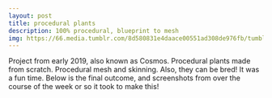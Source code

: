 ```yaml
---
layout: post
title: procedural plants
description: 100% procedural, blueprint to mesh
img: https://66.media.tumblr.com/8d580831e4daace00551ad308de976fb/tumblr_plloo9dRI21y50ux2o1_400.gif
---
```


Project from early 2019, also known as Cosmos. Procedural plants made from scratch. Procedural mesh and skinning. Also, they can be bred! It was a fun time. Below is the final outcome, and screenshots from over the course of the week or so it took to make this!

<div class="img_row">
	<img class="col half" src="https://66.media.tumblr.com/8d580831e4daace00551ad308de976fb/tumblr_plloo9dRI21y50ux2o1_400.gif" alt="" title="screenshot"/>
	<img class="col half" src="https://66.media.tumblr.com/78a392bed3ec877dcdfca3e23948d855/tumblr_plloo9dRI21y50ux2o4_r1_400.gif" alt="" title="screenshot"/>
</div>
<div class="img_row">
	<img class="col half" src="https://66.media.tumblr.com/597c7dd224bdfd2ea052b8368a4f6a17/tumblr_plloo9dRI21y50ux2o2_400.gif" alt="" title="screenshot"/>
	<img class="col half" src="https://66.media.tumblr.com/cf22eb86b7bf966f6d29bd1f0ddb5df1/tumblr_plloo9dRI21y50ux2o3_400.gif" alt="" title="screenshot"/>
</div>
<div class="img_row">
	<img class="col half" src="https://media.discordapp.net/attachments/476364882644697088/533396879044509714/wheehee.png" alt="" title="screenshot"/>
	<img class="col half" src="https://media.discordapp.net/attachments/476364882644697088/533513315884728320/randoyay.png?width=400&height=271" alt="" title="screenshot"/>
</div>
<div class="img_row">
	<img class="col half" src="https://media.discordapp.net/attachments/476364882644697088/533736123386691605/itlooksderk.png?width=400&height=213" alt="" title="screenshot"/>
	<img class="col half" src="https://media.discordapp.net/attachments/476364882644697088/533739564800540682/yey.png?width=397&height=300" alt="" title="screenshot"/>
</div>
<div class="img_row">
	<img class="col half" src="https://media.discordapp.net/attachments/476364882644697088/534121158447202354/noiceflowees.png?width=250&height=300" alt="" title="screenshot"/>
	<img class="col half" src="https://media.discordapp.net/attachments/476364882644697088/534179652432822293/plantfamily.png?width=400&height=298" alt="" title="screenshot"/>
</div>
<div class="img_row">
	<img class="col half" src="https://media.discordapp.net/attachments/476364882644697088/534482865665081374/hiphapfamily.png?width=380&height=301" alt="" title="screenshot"/>
	<img class="col half" src="https://media.discordapp.net/attachments/476364882644697088/535195146325721109/fleshyfloweshere.png" alt="" title="screenshot"/>
</div>
